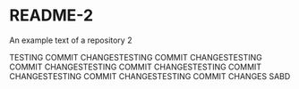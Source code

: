 # README-2
An example text of a repository 2


TESTING COMMIT CHANGESTESTING COMMIT CHANGESTESTING COMMIT CHANGESTESTING COMMIT CHANGESTESTING COMMIT CHANGESTESTING COMMIT CHANGESTESTING COMMIT CHANGES SABD 
